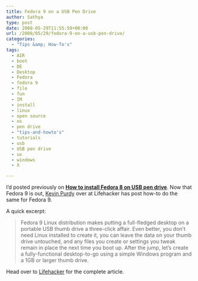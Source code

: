 ```yaml
---
title: Fedora 9 on a USB Pen Drive
author: Sathya
type: post
date: 2008-05-29T11:55:59+00:00
url: /2008/05/29/fedora-9-on-a-usb-pen-drive/
categories:
  - "Tips &amp; How-To's"
tags:
  - AIR
  - boot
  - DE
  - Desktop
  - Fedora
  - fedora 9
  - file
  - fun
  - IM
  - install
  - linux
  - open source
  - os
  - pen drive
  - "tips-and-howto's"
  - tutorials
  - usb
  - USB pen drive
  - ux
  - windows
  - X

---
```

I&#8217;d posted previously on **[How to install Fedora 8 on USB pen drive][1]**. Now that Fedora 9 is out, <a rel="nofollow" href="https://lifehacker.com/posts/Therevan">Kevin Purdy</a> over at Lifehacker has post how-to do the same for Fedora 9.

A quick excerpt:

> Fedora 9 Linux distribution makes putting a full-fledged desktop on a portable USB thumb drive a three-click affair. Even better, you don&#8217;t need Linux installed to create it, you can leave the data on your thumb drive untouched, and any files you create or settings you tweak remain in place the next time you boot up. After the jump, let&#8217;s create a fully-functional desktop-to-go using a simple Windows program and a 1GB or larger thumb drive.

Head over to <a href="https://lifehacker.com/391067/fedora-9-puts-your-desktop-on-a-usb-drive" target="_blank">Lifehacker</a> for the complete article.

 [1]: https://sathyasays.com/2007/11/08/fedora-8-on-a-usb-pen-drive/

